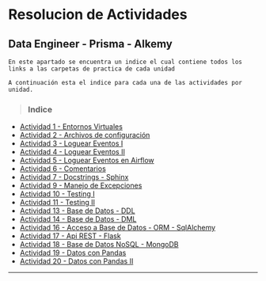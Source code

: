 # Resolucion de Actividades 
## Data Engineer - Prisma - Alkemy
`En este apartado se encuentra un indice el cual contiene todos los links a las carpetas de practica de cada unidad`

`A continuación esta el indice para cada una de las actividades por unidad.`<br>

> ### **Indice**
- [Actividad 1 - Entornos Virtuales](./Act_1_entornos_virtuales)
- [Actividad 2 - Archivos de configuración](./Act_2_decouple)
- [Actividad 3 - Loguear Eventos I](./Act_3_log)
- [Actividad 4 - Loguear Eventos II](./Act_4_logII)
- [Actividad 5 - Loguear Eventos en Airflow](./Act_5_airflow)
- [Actividad 6 - Comentarios](./Act_6_comentarios)
- [Actividad 7 - Docstrings - Sphinx](./Act_7_docstring)
- [Actividad 9 - Manejo de Excepciones](./Act_9_excepciones)
- [Actividad 10 - Testing I](./Act_10_testing1)
- [Actividad 11 - Testing II](./Act_11_testing2)
- [Actividad 13 - Base de Datos - DDL](./Act_13_sql-ddl)
- [Actividad 14 - Base de Datos - DML](./Act_14_sql-dml)
- [Actividad 16 - Acceso a Base de Datos - ORM - SqlAlchemy](./Act_16_ORM)
- [Actividad 17 - Api REST - Flask](./Act_17_Apis-Flask)
- [Actividad 18 - Base de Datos NoSQL - MongoDB](./Act_18_NoSQL-mongodb)
- [Actividad 19 - Datos con Pandas](./Act_19_Pandas/pandas.ipynb)
- [Actividad 20 - Datos con Pandas II](./Act_20_Pandas_II/Act_20_pandas-II.ipynb)

****